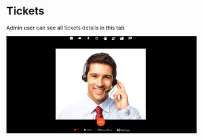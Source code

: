 # Tickets

Admin user can see all tickets details in this tab

![](../../.gitbook/assets/image%20%28103%29.png)

